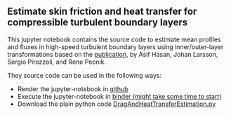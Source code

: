 ## Estimate skin friction and heat transfer for compressible turbulent boundary layers

This jupyter notebook contains the source code to estimate mean profiles and fluxes in high-speed turbulent
boundary layers using inner/outer-layer transformations based on the [publication](https://arxiv.org/pdf/2307.02199.pdf), by Asif Hasan, Johan Larsson, Sergio Pirozzoli, and Rene Pecnik. 




They source code can be used in the following ways:

 - Render the jupyter-notebook in [github](https://github.com/Fluid-Dynamics-Of-Energy-Systems-Team/DragAndHeatTransferEstimation/blob/master/DragAndHeatTransferEstimation.ipynb)
 - Execute the jupyter-notebook in [binder (might take some time to start)](https://mybinder.org/v2/gh/Fluid-Dynamics-Of-Energy-Systems-Team/DragAndHeatTransferEstimation/main?filepath=DragAndHeatTransferEstimation.ipynb)
  - Download the plain python code [DragAndHeatTransferEstimation.py](https://github.com/Fluid-Dynamics-Of-Energy-Systems-Team/DragAndHeatTransferEstimation/blob/master/DragAndHeatTransferEstimation.py)

